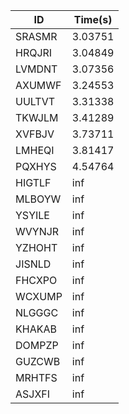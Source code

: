 |ID|Time(s)|
|-|-|
|SRASMR|3.03751|
|HRQJRI|3.04849|
|LVMDNT|3.07356|
|AXUMWF|3.24553|
|UULTVT|3.31338|
|TKWJLM|3.41289|
|XVFBJV|3.73711|
|LMHEQI|3.81417|
|PQXHYS|4.54764|
|HIGTLF|inf|
|MLBOYW|inf|
|YSYILE|inf|
|WVYNJR|inf|
|YZHOHT|inf|
|JISNLD|inf|
|FHCXPO|inf|
|WCXUMP|inf|
|NLGGGC|inf|
|KHAKAB|inf|
|DOMPZP|inf|
|GUZCWB|inf|
|MRHTFS|inf|
|ASJXFI|inf|
